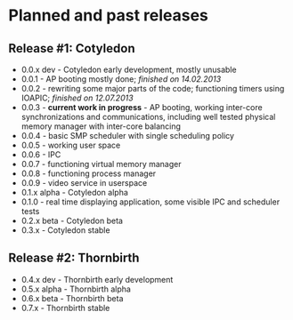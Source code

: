 # Planned and past releases

## Release #1: Cotyledon

 * 0.0.x dev - Cotyledon early development, mostly unusable
  * 0.0.1 - AP booting mostly done; *finished on 14.02.2013*
  * 0.0.2 - rewriting some major parts of the code; functioning timers using IOAPIC; *finished on 12.07.2013*
  * 0.0.3 - **current work in progress** - AP booting, working inter-core synchronizations and communications, including
well tested physical memory manager with inter-core balancing
  * 0.0.4 - basic SMP scheduler with single scheduling policy
  * 0.0.5 - working user space
  * 0.0.6 - IPC
  * 0.0.7 - functioning virtual memory manager
  * 0.0.8 - functioning process manager
  * 0.0.9 - video service in userspace
 * 0.1.x alpha - Cotyledon alpha
  * 0.1.0 - real time displaying application, some visible IPC and scheduler tests
 * 0.2.x beta - Cotyledon beta
 * 0.3.x - Cotyledon stable

## Release #2: Thornbirth

 * 0.4.x dev - Thornbirth early development
 * 0.5.x alpha - Thornbirth alpha
 * 0.6.x beta - Thornbirth beta
 * 0.7.x - Thornbirth stable
